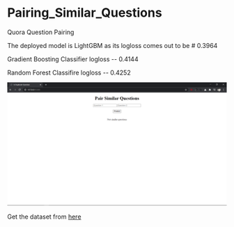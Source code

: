 # Pairing_Similar_Questions
Quora Question Pairing

The deployed model is LightGBM as its logloss comes out to be # 0.3964

 Gradient Boosting Classifier logloss --  0.4144
 
 Random Forest Classifire logloss --  0.4252

![](glimpse.png)

Get the dataset from [here](https://www.kaggle.com/c/quora-question-pairs/data)
